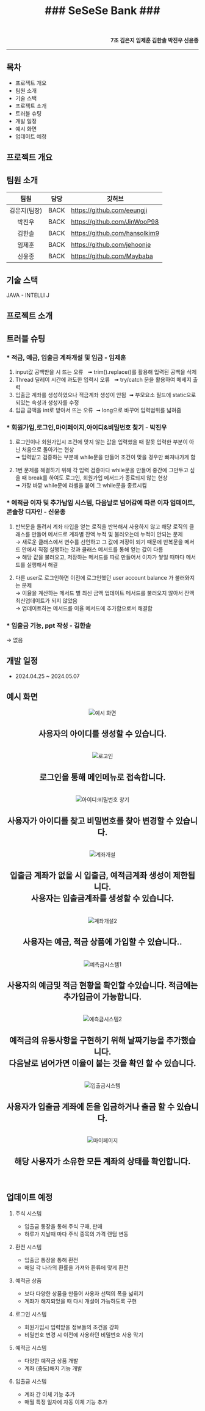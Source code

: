 <h1></h1>
<div align ="center"><br>
  
# ### SeSeSe Bank ### ###
<br></div>

<div align ="right"><b>7조 김은지 임제훈 김한솔 박진우 신윤종</b></div>


---
## 목차
- 프로젝트 개요
- 팀원 소개
- 기술 스택
- 프로젝트 소개
- 트러블 슈팅
- 개발 일정
- 예시 화면
- 업데이트 예정

## 프로젝트 개요

## 팀원 소개
|팀원|담당|깃허브|
|:---:|---|---|
|김은지(팀장)|BACK|https://github.com/eeungji|
|박진우|BACK|https://github.com/JinWooP98|
|김한솔|BACK|https://github.com/hansolkim9|
|임제훈|BACK|https://github.com/jehoonje|
|신윤종|BACK|https://github.com/Maybaba|

## 기술 스택
JAVA - INTELLI J
## 프로젝트 소개

## 트러블 슈팅
### * 적금, 예금, 입출금 계좌개설 및 입금 - 임제훈
  1. input값 공백받을 시 뜨는 오류  
    ➟  trim().replace()를 활용해 입력된 공백을 삭제 
  2. Thread 딜레이 시간에 과도한 입력시 오류  
    ➟  try/catch 문을 활용하여 메세지 출력 
  3. 입출금 계좌를 생성하였으나 적금계좌 생성이 안됨 
    ➟  부모요소 필드에 static으로 되있는 속성과 생성자를 수정 
  4. 입금 금액을 int로 받아서 뜨는 오류  ➟  long으로 바꾸어 입력범위를 넓혀줌

### * 회원가입,로그인,마이페이지,아이디&비밀번호 찾기 - 박진우
  1. 로그인이나 회원가입시 조건에 맞지 않는 값을 입력했을 때 잘못 입력한 부분이 아닌 처음으로 돌아가는 현상<br>
      ➟ 입력받고 검증하는 부분에 while문을 만들어 조건이 맞을 경우만 빠져나가게 함
  
  2. 1번 문제를 해결하기 위해 각 입력 검증마다 while문을 만들어 중간에 그만두고 싶을 때 break를 하여도 로그인, 회원가입 메서드가 종료되지 않는 현상<br>
      ➟ 가장 바깥 while문에 라벨을 붙여 그 while문을 종료시킴
     
### * 예적금 이자 및 추가납입 시스템, 다음날로 넘어감에 따른 이자 업데이트, 콘솔창 디자인 - 신윤종
  1. 반복문을 돌려서 계좌 타입을 얻는 로직을 반복해서 사용하지 않고 해당 로직의 클래스를 만들어 메서드로 계좌별 잔액 누적 및 불러오는데 누적이 안되는 문제<br>
     → 새로운 클래스에서 변수를 선언하고 그 값에 저장이 되기 때문에 반복문을 메서드 안에서 직접 실행하는 것과 클래스 메서드를 통해 얻는 값이 다름<br>
     → 해당 값을 불러오고, 저장하는 메서드를 따로 만들어서 이자가 쌓일 때마다 메서드를 실행해서 해결
     
  2. 다른 user로 로그인하면 이전에 로그인했던 user account balance 가 불러와지는 문제<br>
     → 이율을 계산하는 메서드 별 최신 금액 업데이트 메서드를 불러오지 않아서 잔액최신업데이트가 되지 않았음<br>
     → 업데이트하는 메서드를 이율 메서드에 추가함으로서 해결함

### * 입출금 기능, ppt 작성 - 김한솔
  → 없음

   
## 개발 일정
- 2024.04.25 ~ 2024.05.07
  
## 예시 화면

<div align="center">
    <img src="https://github.com/BankProject7777777/seseseBank/assets/70048630/bd7948b2-1424-4a0e-a5fb-b7ba2fb29823" alt="예시 화면">
      <h2>사용자의 아이디를 생성할 수 있습니다.</h2><br>
    <img src="https://github.com/BankProject7777777/seseseBank/assets/70048630/2e5cafda-0665-4b90-a041-020eb6114718" alt="로고인">
      <h2>로그인을 통해 메인메뉴로 접속합니다.</h2><br>
    <img src="https://github.com/BankProject7777777/seseseBank/assets/70048630/223fabe3-d228-41fb-919b-a5f63723675c" alt="아이디:비밀번호 창기">
      <h2>사용자가 아이디를 찾고 비밀번호를 찾아 변경할 수 있습니다.</h2><br>
    <img src="https://github.com/BankProject7777777/seseseBank/assets/70048630/b4127ca6-2634-496d-8b7c-a1c08f4ee778" alt="계좌개설">
      <h2>입출금 계좌가 없을 시 입출금, 예적금계좌 생성이 제한됩니다.<br>사용자는 입출금계좌를 생성할 수 있습니다.</h2><br>
    <img src="https://github.com/BankProject7777777/seseseBank/assets/70048630/8f117428-bde2-49b5-af16-2d55f8bd74df" alt="계좌개설2">
      <h2>사용자는 예금, 적금 상품에 가입할 수 있습니다..</h2><br>
    <img src="https://github.com/BankProject7777777/seseseBank/assets/70048630/f621eeed-eb7f-4dae-9df6-76098eff3aef" alt="예측금시스템1">
      <h2>사용자의 예금및 적금 현황을 확인할 수있습니다. 적금에는 추가입금이 가능합니다.</h2><br>
    <img src="https://github.com/BankProject7777777/seseseBank/assets/70048630/14baa760-df25-4142-8c58-8de8ea473e20" alt="예측금시스템2">
      <h2>예적금의 유동사항을 구현하기 위해 날짜기능을 추가했습니다.<br>다음날로 넘어가면 이율이 붙는 것을 확인 할 수 있습니다.</h2><br>
    <img src="https://github.com/BankProject7777777/seseseBank/assets/70048630/222de2fc-a728-443a-ae17-19b50497c996" alt="입출금시스템">
      <h2>사용자가 입출금 계좌에 돈을 입금하거나 출금 할 수 있습니다.</h2><br>
    <img src="https://github.com/BankProject7777777/seseseBank/assets/70048630/4fa1fe82-a845-4585-a3d8-d47993873f35" alt="마이페이지">
      <h2>해당 사용자가 소유한 모든 계좌의 상태를 확인합니다.</h2><br>
</div>



## 업데이트 예정
1. 주식 시스템
   - 입출금 통장을 통해 주식 구매, 판매
   - 하루가 지날때 마다 주식 종목의 가격 랜덤 변동

2. 환전 시스템
   - 입출금 통장을 통해 환전
   - 매일 각 나라의 환률을 가져와 환류에 맞게 환전
  
3. 예적금 상품
   - 보다 다양한 상품을 만들어 사용자 선택의 폭을 넓히기
   - 계좌가 해지되었을 때 다시 개설이 가능하도록 구현
  
4. 로그인 시스템
   - 회원가입시 입력받을 정보들의 조건을 강화
   - 비밀번호 변경 시 이전에 사용하던 비밀번호 사용 막기

5. 예적금 시스템
   - 다양한 예적금 상품 개발
   - 계좌 (중도)해지 기능 개발
  
6. 입출금 시스템
   - 계좌 간 이체 기능 추가
   - 매월 특정 일자에 자동 이체 기능 추가

